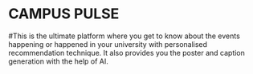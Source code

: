 # CAMPUS PULSE
#This is the ultimate platform where you get to know about the events happening or happened in your university with personalised recommendation technique. It also provides you the poster and caption generation with the help of AI.
